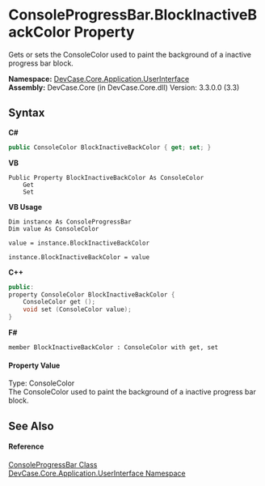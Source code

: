 # ConsoleProgressBar.BlockInactiveBackColor Property 
 

Gets or sets the ConsoleColor used to paint the background of a inactive progress bar block.

**Namespace:**&nbsp;<a href="N_DevCase_Core_Application_UserInterface">DevCase.Core.Application.UserInterface</a><br />**Assembly:**&nbsp;DevCase.Core (in DevCase.Core.dll) Version: 3.3.0.0 (3.3)

## Syntax

**C#**<br />
``` C#
public ConsoleColor BlockInactiveBackColor { get; set; }
```

**VB**<br />
``` VB
Public Property BlockInactiveBackColor As ConsoleColor
	Get
	Set
```

**VB Usage**<br />
``` VB Usage
Dim instance As ConsoleProgressBar
Dim value As ConsoleColor

value = instance.BlockInactiveBackColor

instance.BlockInactiveBackColor = value
```

**C++**<br />
``` C++
public:
property ConsoleColor BlockInactiveBackColor {
	ConsoleColor get ();
	void set (ConsoleColor value);
}
```

**F#**<br />
``` F#
member BlockInactiveBackColor : ConsoleColor with get, set

```


#### Property Value
Type: ConsoleColor<br />The ConsoleColor used to paint the background of a inactive progress bar block.

## See Also


#### Reference
<a href="T_DevCase_Core_Application_UserInterface_ConsoleProgressBar">ConsoleProgressBar Class</a><br /><a href="N_DevCase_Core_Application_UserInterface">DevCase.Core.Application.UserInterface Namespace</a><br />